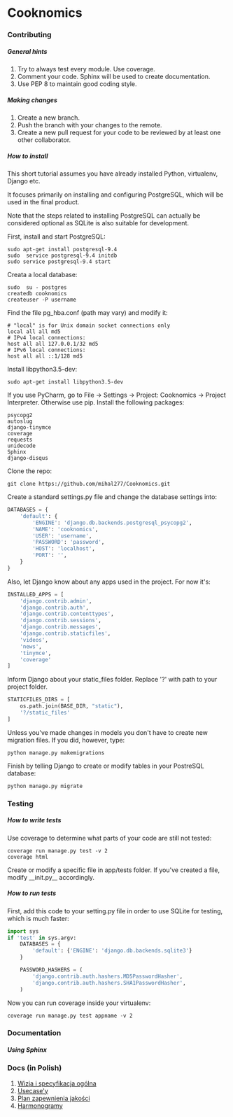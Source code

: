 # Cooknomics

### Contributing

##### General hints

1. Try to always test every module. Use coverage.
2. Comment your code. Sphinx will be used to create documentation.
3. Use PEP 8 to maintain good coding style.


##### Making changes

1. Create a new branch.
2. Push the branch with your changes to the remote.
3. Create a new pull request for your code to be reviewed by at least one other collaborator.


##### How to install

This short tutorial assumes you have already installed Python, virtualenv, Django etc. 

It focuses primarily on installing and configuring PostgreSQL, which will be used in the final product.

Note that the steps related to installing PostgreSQL can actually be considered optional as SQLite is also suitable for development.


First, install and start PostgreSQL:

```
sudo apt-get install postgresql-9.4
sudo  service postgresql-9.4 initdb
sudo service postgresql-9.4 start
```

Creata a local database:

```
sudo  su - postgres
createdb cooknomics
createuser -P username
```

Find the file pg_hba.conf (path may vary) and modify it:

```
# "local" is for Unix domain socket connections only
local all all md5
# IPv4 local connections:
host all all 127.0.0.1/32 md5
# IPv6 local connections:
host all all ::1/128 md5
```

Install libpython3.5-dev:

```
sudo apt-get install libpython3.5-dev 
```

If you use PyCharm, go to File -> Settings -> Project: Cooknomics -> Project Interpreter. Otherwise use pip. Install the following packages:

```
psycopg2
autoslug
django-tinymce
coverage
requests
unidecode
Sphinx
django-disqus
```

Clone the repo:

```
git clone https://github.com/mihal277/Cooknomics.git
```

Create a standard settings.py file and change the database settings into:

```Python
DATABASES = {
    'default': {
        'ENGINE': 'django.db.backends.postgresql_psycopg2',
        'NAME': 'cooknomics',
        'USER': 'username',
        'PASSWORD': 'password',
        'HOST': 'localhost',
        'PORT': '',
    }
}
```

Also, let Django know about any apps used in the project. For now it's:

```Python
INSTALLED_APPS = [
    'django.contrib.admin',
    'django.contrib.auth',
    'django.contrib.contenttypes',
    'django.contrib.sessions',
    'django.contrib.messages',
    'django.contrib.staticfiles',
    'videos',
    'news',
    'tinymce',
    'coverage'
]
```

Inform Django about your static_files folder. Replace '?' with path to your project folder.

```Python
STATICFILES_DIRS = [
    os.path.join(BASE_DIR, "static"),
    '?/static_files'
]
```

Unless you've made changes in models you don't have to create new migration files. If you did, however, type:

```
python manage.py makemigrations
```

Finish by telling Django to create or modify tables in your PostreSQL database:

```
python manage.py migrate
```

### Testing

##### How to write tests

Use coverage to determine what parts of your code are still not tested:
```
coverage run manage.py test -v 2
coverage html
```

Create or modify a specific file in app/tests folder.
If you've created a file, modify \_\_init.py\_\_ accordingly.

##### How to run tests

First, add this code to your setting.py file in order to use SQLite for testing, which is much faster:

```Python
import sys
if 'test' in sys.argv:
    DATABASES = {
        'default': {'ENGINE': 'django.db.backends.sqlite3'}
    }

    PASSWORD_HASHERS = (
        'django.contrib.auth.hashers.MD5PasswordHasher',
        'django.contrib.auth.hashers.SHA1PasswordHasher',
    )
```

Now you can run coverage inside your virtualenv:
```
coverage run manage.py test appname -v 2
```

### Documentation

##### Using Sphinx



### Docs (in Polish)

1. [Wizja i specyfikacja ogólna](https://docs.google.com/document/d/1n9y66y2N_7tTQVqIJG90byW1PNnvo9r_IjUtjLXqby0/edit?usp=sharing)
2. [Usecase'y](https://docs.google.com/document/d/1VePjd6CFBpNj6oXDiueuRqSyV8FtM03lg1_Le045E1U/edit?usp=sharing)
3. [Plan zapewnienia jakości](https://docs.google.com/document/d/13xBvUBlO6ya9ITbzPrt9hIe-BiOwjhwksWscliNyaQQ/edit?usp=sharing)
4. [Harmonogramy](https://docs.google.com/document/d/1s8aS_XFBIWkHI23NYWAMM0aj6PHFxT0F6L9ka-ilDYI/edit?usp=sharing)


